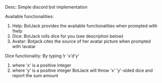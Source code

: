 Desc: Simple discord bot implementation

Available functionalities:
1. Help: BotJack provides the available functionalities when prompted with !help
2. Dice: BotJack rolls dice for you (see description below)
3. Avatar: Botjack cites the source of her avatar picture when prompted with !avatar

Dice functionality: By typing !r 'x'd'y'
1. where 'x' is a positive integer
2. where 'y' is a positive integer
BotJack will throw 'x' 'y'-sided dice and report the sum amount